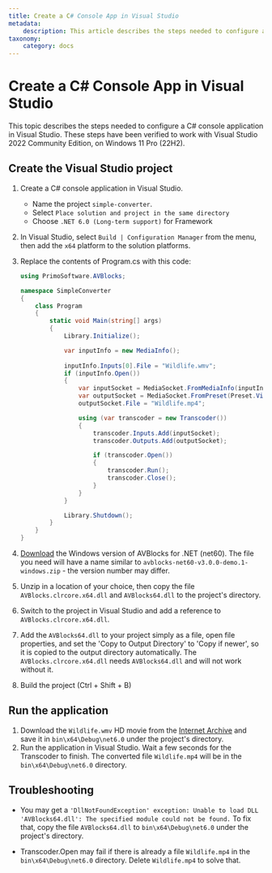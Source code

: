 ```yaml
---
title: Create a C# Console App in Visual Studio
metadata:
    description: This article describes the steps needed to configure a C# console application in Visual Studio.
taxonomy:
    category: docs
---
```


# Create a C# Console App in Visual Studio

This topic describes the steps needed to configure a C# console application in Visual Studio. These steps have been verified to work with Visual Studio 2022 Community Edition, on Windows 11 Pro (22H2).

## Create the Visual Studio project

1. Create a C# console application in Visual Studio.
    * Name the project `simple-converter`. 
    * Select `Place solution and project in the same directory`
    * Choose `.NET 6.0 (Long-term support)` for Framework
2. In Visual Studio, select `Build | Configuration Manager` from the menu, then add the `x64` platform to the solution platforms.
3. Replace the contents of Program.cs with this code:

    ```csharp
    using PrimoSoftware.AVBlocks;

    namespace SimpleConverter
    {
        class Program
        {
            static void Main(string[] args)
            {
                Library.Initialize();

                var inputInfo = new MediaInfo();
                
                inputInfo.Inputs[0].File = "Wildlife.wmv";
                if (inputInfo.Open())
                {
                    var inputSocket = MediaSocket.FromMediaInfo(inputInfo);
                    var outputSocket = MediaSocket.FromPreset(Preset.Video.Generic.MP4.Base_H264_AAC);
                    outputSocket.File = "Wildlife.mp4";

                    using (var transcoder = new Transcoder())
                    {
                        transcoder.Inputs.Add(inputSocket);
                        transcoder.Outputs.Add(outputSocket);

                        if (transcoder.Open())
                        {
                            transcoder.Run();
                            transcoder.Close();
                        }
                    }
                }

                Library.Shutdown();
            }
        }
    }
    ```

4. [Download](https://github.com/avblocks/avblocks-net-core/releases/) the Windows version of AVBlocks for .NET (net60). The file you need will have a name similar to `avblocks-net60-v3.0.0-demo.1-windows.zip` - the version number may differ. 
5. Unzip in a location of your choice, then copy the file `AVBlocks.clrcore.x64.dll` and `AVBlocks64.dll` to the project's directory. 
6. Switch to the project in Visual Studio and add a reference to `AVBlocks.clrcore.x64.dll`. 
7. Add the `AVBlocks64.dll` to your project simply as a file, open file properties, and set the 'Copy to Output Directory' to 'Copy if newer', so it is copied to the output directory automatically. The `AVBlocks.clrcore.x64.dll` needs `AVBlocks64.dll` and will not work without it.
8. Build the project (Ctrl + Shift + B)

## Run the application

1. Download the `Wildlife.wmv` HD movie from the [Internet Archive](https://archive.org/download/WildlifeHd/Wildlife.wmv) and save it in `bin\x64\Debug\net6.0` under the project's directory.
2. Run the application in Visual Studio. Wait a few seconds for the Transcoder to finish. The converted file `Wildlife.mp4` will be in the `bin\x64\Debug\net6.0` directory.   

## Troubleshooting

* You may get a `'DllNotFoundException' exception: Unable to load DLL 'AVBlocks64.dll': The specified module could not be found.` To fix that, copy the file `AVBlocks64.dll` to `bin\x64\Debug\net6.0` under the project's directory.

* Transcoder.Open may fail if there is already a file `Wildlife.mp4` in the `bin\x64\Debug\net6.0` directory. Delete `Wildlife.mp4` to solve that.         

